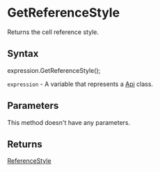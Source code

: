 # GetReferenceStyle

Returns the cell reference style.

## Syntax

expression.GetReferenceStyle();

`expression` - A variable that represents a [Api](../Api.md) class.

## Parameters

This method doesn't have any parameters.

## Returns

[ReferenceStyle](../../Enumeration/ReferenceStyle.md)